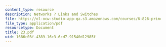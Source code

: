 ```yaml
---
content_type: resource
description: Networks ? Links and Switches
file: https://ol-ocw-studio-app-qa.s3.amazonaws.com/courses/6-826-principles-of-computer-systems-spring-2002/1686c03f438916c36cd791540d12985f_23.pdf
file_type: application/pdf
resourcetype: Document
title: 23.pdf
uid: 1686c03f-4389-16c3-6cd7-91540d12985f
---
```

